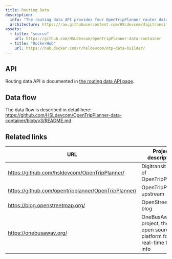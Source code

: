 ```yaml
---
title: Routing Data
description:
  info: "The routing data API provides four OpenTripPlanner router datasets: Finland and Estonia, HSL region, Southwest Finland region and Waltti cities."
  architecture: https://raw.githubusercontent.com/HSLdevcom/digitransit-site/master/src/pages/en/developers/architecture/x-apis/2-routing-data-api/architecture.xml
assets:
  - title: "source"
    url: https://github.com/HSLdevcom/OpenTripPlanner-data-container
  - title: "DockerHub"
    url: https://hub.docker.com/r/hsldevcom/otp-data-builder/
---
```


## API

Routing data API is documented in [the routing data API page](../../../apis/2-routing-data-api/).

## Data flow

The data flow is described in detail here: https://github.com/HSLdevcom/OpenTripPlanner-data-container/blob/v3/README.md


## Related links

| URL                                                 | Project description                                                       |
| --------------------------------------------------- | ------------------------------------------------------------------------- |
| https://github.com/hsldevcom/OpenTripPlanner/       | Digitransit fork of OpenTripPlanner                                       |
| https://github.com/opentripplanner/OpenTripPlanner/ | OpenTripPlanner upstream                                                  |
| https://blog.openstreetmap.org/                     | OpenStreetMap blog                                                        |
| https://onebusaway.org/                             | OneBusAway project, the open source platform for real-time transit info   |
